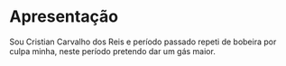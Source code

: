 # Apresentação

Sou Cristian Carvalho dos Reis e período passado repeti de bobeira por culpa minha, neste período pretendo dar um gás maior. 
